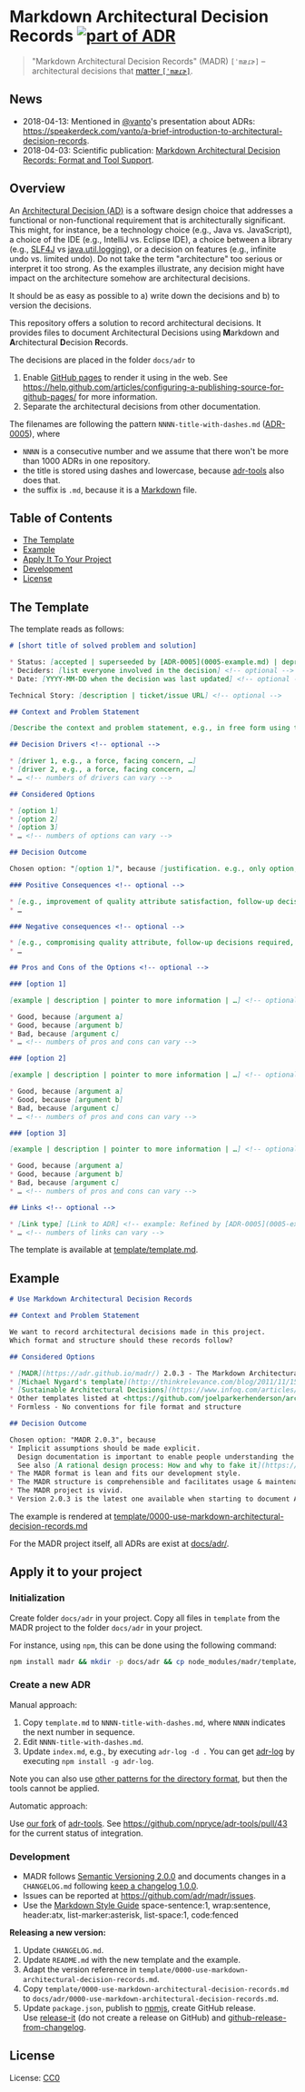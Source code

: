 # Markdown Architectural Decision Records [![part of ADR](https://img.shields.io/badge/part_of-ADR-blue.svg)](https://adr.github.io)

> "Markdown Architectural Decision Records" (MADR) `[ˈmæɾɚ]` – architectural decisions that [matter `[ˈmæɾɚ]`](https://en.wiktionary.org/wiki/matter#Pronunciation).

## News

- 2018-04-13: Mentioned in [@vanto](https://github.com/vanto)'s presentation about ADRs: <https://speakerdeck.com/vanto/a-brief-introduction-to-architectural-decision-records>.
- 2018-04-03: Scientific publication: [Markdown Architectural Decision Records: Format and Tool Support](http://ceur-ws.org/Vol-2072/paper9.pdf).

## Overview

An [Architectural Decision (AD)](https://en.wikipedia.org/wiki/Architectural_decision) is a software design choice that addresses a functional or non-functional requirement that is architecturally significant. 
This might, for instance, be a technology choice (e.g., Java vs. JavaScript), a choice of the IDE (e.g., IntelliJ vs. Eclipse IDE), a choice between a library (e.g., [SLF4J](https://www.slf4j.org/) vs [java.util.logging](https://docs.oracle.com/javase/8/docs/api/java/util/logging/package-summary.html)), or a decision on features (e.g., infinite undo vs. limited undo).
Do not take the term "architecture" too serious or interpret it too strong.
As the examples illustrate, any decision might have impact on the architecture somehow are architectural decisions.

It should be as easy as possible to
a) write down the decisions and
b) to version the decisions.

This repository offers a solution to record architectural decisions.
It provides files to document Architectural Decisions using **M**arkdown and **A**rchitectural **D**ecision **R**ecords.

The decisions are placed in the folder `docs/adr` to
1) Enable [GitHub pages](https://pages.github.com/) to render it using in the web.
   See <https://help.github.com/articles/configuring-a-publishing-source-for-github-pages/> for more information.
2) Separate the architectural decisions from other documentation.

The filenames are following the pattern `NNNN-title-with-dashes.md` ([ADR-0005](docs/adr/0005-use-dashes-in-filenames.md)), where

- `NNNN` is a consecutive number and we assume that there won't be more than 1000 ADRs in one repository.
- the title is stored using dashes and lowercase, because [adr-tools] also does that.
- the suffix is `.md`, because it is a [Markdown](https://github.github.com/gfm/) file.

## Table of Contents

<!-- toc -->

- [The Template](#the-template)
- [Example](#example)
- [Apply It To Your Project](#apply-it-to-your-project)
- [Development](#development)
- [License](#license)

<!-- tocstop -->

## The Template

The template reads as follows:

```markdown
# [short title of solved problem and solution]

* Status: [accepted | superseeded by [ADR-0005](0005-example.md) | deprecated | …] <!-- optional -->
* Deciders: [list everyone involved in the decision] <!-- optional -->
* Date: [YYYY-MM-DD when the decision was last updated] <!-- optional -->

Technical Story: [description | ticket/issue URL] <!-- optional -->

## Context and Problem Statement

[Describe the context and problem statement, e.g., in free form using two to three sentences. You may want to articulate the problem in form of a question.]

## Decision Drivers <!-- optional -->

* [driver 1, e.g., a force, facing concern, …]
* [driver 2, e.g., a force, facing concern, …]
* … <!-- numbers of drivers can vary -->

## Considered Options

* [option 1]
* [option 2]
* [option 3]
* … <!-- numbers of options can vary -->

## Decision Outcome

Chosen option: "[option 1]", because [justification. e.g., only option, which meets k.o. criterion decision driver | which resolves force force | … | comes out best (see below)].

### Positive Consequences <!-- optional -->

* [e.g., improvement of quality attribute satisfaction, follow-up decisions required, …]
* …

### Negative consequences <!-- optional -->

* [e.g., compromising quality attribute, follow-up decisions required, …]
* …

## Pros and Cons of the Options <!-- optional -->

### [option 1]

[example | description | pointer to more information | …] <!-- optional -->

* Good, because [argument a]
* Good, because [argument b]
* Bad, because [argument c]
* … <!-- numbers of pros and cons can vary -->

### [option 2]

[example | description | pointer to more information | …] <!-- optional -->

* Good, because [argument a]
* Good, because [argument b]
* Bad, because [argument c]
* … <!-- numbers of pros and cons can vary -->

### [option 3]

[example | description | pointer to more information | …] <!-- optional -->

* Good, because [argument a]
* Good, because [argument b]
* Bad, because [argument c]
* … <!-- numbers of pros and cons can vary -->

## Links <!-- optional -->

* [Link type] [Link to ADR] <!-- example: Refined by [ADR-0005](0005-example.md) -->
* … <!-- numbers of links can vary -->
```

The template is available at [template/template.md](https://github.com/adr/madr/blob/master/template/template.md).

## Example

```markdown
# Use Markdown Architectural Decision Records

## Context and Problem Statement

We want to record architectural decisions made in this project.
Which format and structure should these records follow?

## Considered Options

* [MADR](https://adr.github.io/madr/) 2.0.3 - The Markdown Architectural Decision Records
* [Michael Nygard's template](http://thinkrelevance.com/blog/2011/11/15/documenting-architecture-decisions) - The first incarnation of the term "ADR"
* [Sustainable Architectural Decisions](https://www.infoq.com/articles/sustainable-architectural-design-decisions) - The Y-Statements
* Other templates listed at <https://github.com/joelparkerhenderson/architecture_decision_record>
* Formless - No conventions for file format and structure

## Decision Outcome

Chosen option: "MADR 2.0.3", because
* Implicit assumptions should be made explicit.
  Design documentation is important to enable people understanding the decisions later on.
  See also [A rational design process: How and why to fake it](https://doi.org/10.1109/TSE.1986.6312940).
* The MADR format is lean and fits our development style.
* The MADR structure is comprehensible and facilitates usage & maintenance.
* The MADR project is vivid.
* Version 2.0.3 is the latest one available when starting to document ADRs.
```

The example is rendered at [template/0000-use-markdown-architectural-decision-records.md](template/0000-use-markdown-architectural-decision-records.md)

For the MADR project itself, all ADRs are exist at [docs/adr/](docs/adr/).

## Apply it to your project

### Initialization

Create folder `docs/adr` in your project.
Copy all files in `template` from the MADR project to the folder `docs/adr` in your project.

For instance, using `npm`, this can be done using the following command:

```sh
npm install madr && mkdir -p docs/adr && cp node_modules/madr/template/* docs/adr/
```

### Create a new ADR

Manual approach:

1. Copy `template.md` to `NNNN-title-with-dashes.md`, where `NNNN` indicates the next number in sequence.
2. Edit `NNNN-title-with-dashes.md`.
3. Update `index.md`, e.g., by executing `adr-log -d .`
   You can get [adr-log](https://github.com/adr/adr-log) by executing `npm install -g adr-log`.

Note you can also use [other patterns for the directory format](https://github.com/joelparkerhenderson/architecture_decision_record#adr-file-name-conventions), but then the tools cannot be applied.

Automatic approach:

Use [our fork](https://github.com/adr/adr-tools/tree/patch-1) of [adr-tools].
See <https://github.com/npryce/adr-tools/pull/43> for the current status of integration.

### Development

* MADR follows [Semantic Versioning 2.0.0](https://semver.org/) and documents changes in a `CHANGELOG.md` following [keep a changelog 1.0.0](http://keepachangelog.com/en/1.0.0/).
* Issues can be reported at <https://github.com/adr/madr/issues>.
* Use the [Markdown Style Guide](http://www.cirosantilli.com/markdown-style-guide/) space-sentence:1, wrap:sentence, header:atx, list-marker:asterisk, list-space:1, code:fenced

**Releasing a new version:**

1. Update `CHANGELOG.md`.
1. Update `README.md` with the new template and the example.
1. Adapt the version reference in `template/0000-use-markdown-architectural-decision-records.md`.
1. Copy `template/0000-use-markdown-architectural-decision-records.md` to `docs/adr/0000-use-markdown-architectural-decision-records.md`.
1. Update `package.json`, publish to [npmjs](https://www.npmjs.com/package/madr), create GitHub release.  
   Use [release-it](https://www.npmjs.com/package/release-it) (do not create a release on GitHub) and [github-release-from-changelog](https://www.npmjs.com/package/github-release-from-changelog).

## License

License: [CC0](https://creativecommons.org/share-your-work/public-domain/cc0)

  [adr-tools]: https://github.com/npryce/adr-tools
